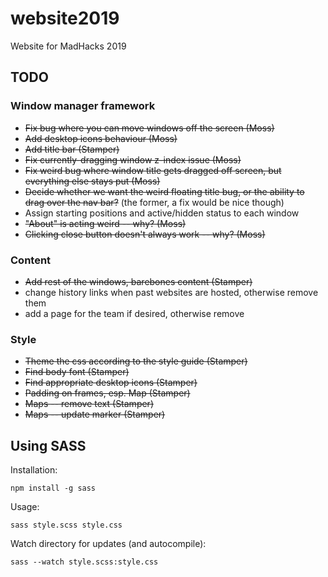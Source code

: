 # website2019
Website for MadHacks 2019

## TODO

### Window manager framework
* ~~Fix bug where you can move windows off the screen (Moss)~~
* ~~Add desktop icons behaviour (Moss)~~
* ~~Add title bar (Stamper)~~
* ~~Fix currently-dragging window z-index issue (Moss)~~
* ~~Fix weird bug where window title gets dragged off screen, but everything else stays put (Moss)~~
* ~~Decide whether we want the weird floating title bug, or the ability to drag over the nav bar?~~ (the former, a fix would be nice though)
* Assign starting positions and active/hidden status to each window
* ~~"About" is acting weird -- why? (Moss)~~
* ~~Clicking close button doesn't always work -- why? (Moss)~~

### Content
* ~~Add rest of the windows, barebones content (Stamper)~~
* change history links when past websites are hosted, otherwise remove them
* add a page for the team if desired, otherwise remove

### Style
* ~~Theme the css according to the style guide (Stamper)~~
* ~~Find body font (Stamper)~~
* ~~Find appropriate desktop icons (Stamper)~~
* ~~Padding on frames, esp. Map (Stamper)~~
* ~~Maps -- remove text (Stamper)~~
* ~~Maps -- update marker (Stamper)~~

## Using SASS
Installation:
```
npm install -g sass
```

Usage:
```
sass style.scss style.css
```

Watch directory for updates (and autocompile):
```
sass --watch style.scss:style.css
```